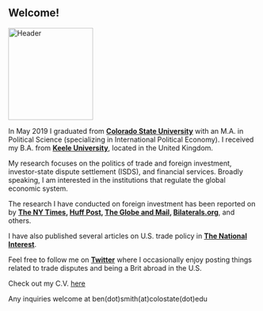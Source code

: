 ## Welcome!

<img src="https://user-images.githubusercontent.com/55719134/66002985-cb90d680-e459-11e9-8a2f-6b46eab886b6.jpeg" alt="Header" width="171" height="186">

In May 2019 I graduated from **[Colorado State University](www.colostate.edu)** with an M.A. in Political Science (specializing in International Political Economy). I received my B.A. from **[Keele University](www.keele.ac.uk)**, located in the United Kingdom. 

My research focuses on the politics of trade and foreign investment, investor-state dispute settlement (ISDS), and financial services. Broadly speaking, I am interested in the institutions that regulate the global economic system.  

The research I have conducted on foreign investment has been reported on by **[The NY Times](https://www.nytimes.com/2018/10/10/business/us-china-investment-cfius.html), [Huff Post](https://www.huffingtonpost.ca/2019/04/30/isds-canada-trade-ccpa_a_23719635/), [The Globe and Mail](https://www.theglobeandmail.com/business/commentary/article-canadian-investors-need-to-stop-suing-foreign-governments-over/), [Bilaterals.org](https://www.bilaterals.org/?canadian-mining-companies-are)**, and others. 

I have also published several articles on U.S. trade policy in **[The National Interest](https://nationalinterest.org/profile/ben-smith)**. 

Feel free to follow me on **[Twitter](www.twitter.com/benjamindbsmith)** where I occasionally enjoy posting things related to trade disputes and being a Brit abroad in the U.S. 

Check out my C.V. [here](https://github.com/bensmith-ipe/BenjaminDSmith/files/3678605/BenjaminDSmith_C.V._8.19.pdf)

Any inquiries welcome at ben(dot)smith(at)colostate(dot)edu
